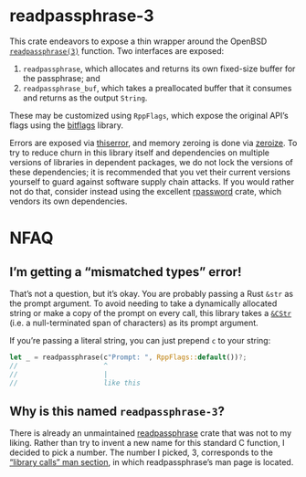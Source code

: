 # readpassphrase-3

This crate endeavors to expose a thin wrapper around the OpenBSD [`readpassphrase(3)`][0] function. Two interfaces are exposed:
1. `readpassphrase`, which allocates and returns its own fixed-size buffer for the passphrase; and
2. `readpassphrase_buf`, which takes a preallocated buffer that it consumes and returns as the output `String`.

These may be customized using `RppFlags`, which expose the original API’s flags using the [bitflags][1] library.

Errors are exposed via [thiserror][2], and memory zeroing is done via [zeroize][3].
To try to reduce churn in this library itself and dependencies on multiple versions of libraries in dependent packages,
we do not lock the versions of these dependencies; it is recommended that you vet their current versions yourself
to guard against software supply chain attacks. If you would rather not do that, consider instead using the
excellent [rpassword][4] crate, which vendors its own dependencies.

# NFAQ

## I’m getting a “mismatched types” error!

That’s not a question, but it’s okay.
You are probably passing a Rust `&str` as the prompt argument.
To avoid needing to take a dynamically allocated string or make a copy of the prompt on every call,
this library takes a [`&CStr`][5] (i.e. a null-terminated span of characters) as its prompt argument.

If you’re passing a literal string, you can just prepend `c` to your string:

```rust
let _ = readpassphrase(c"Prompt: ", RppFlags::default())?;
//                     ^
//                     |
//                     like this
```

## Why is this named `readpassphrase-3`?

There is already an unmaintained [readpassphrase][6] crate that was not to my liking.
Rather than try to invent a new name for this standard C function, I decided to pick a number.
The number I picked, 3, corresponds to the [“library calls” man section][7], in which readpassphrase’s man page is located.

[0]: https://man.openbsd.org/readpassphrase
[1]: https://crates.io/crates/bitflags
[2]: https://docs.rs/thiserror/latest/thiserror/
[3]: https://crates.io/crates/zeroize
[4]: https://crates.io/crates/rpassword
[5]: https://doc.rust-lang.org/std/ffi/struct.CStr.html
[6]: https://crates.io/crates/readpassphrase
[7]: https://man7.org/linux/man-pages/man7/man-pages.7.html
